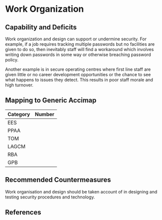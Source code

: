# Work Organization

## Capability and Deficits

Work organization and design can support or undermine security.  For example, if a job requires tracking multiple passwords but no facilities are given to do so, then inevitably
staff will find a workaround which involves writing down passwords in some way or otherwise breaching password policy. 

Another example is  in secure operating centres where first line staff are given little or no career development opportunities or the chance to see what happens to issues they
detect.  This results in poor staff morale and high turnover.


## Mapping to Generic Accimap

|Category | Number |
| --- | --- |
|EES     |      |
|PPAA  | |
|TOM   ||
|LAGCM ||
|RBA   ||
|GPB   ||

## Recommended Countermeasures

Work organisation and design should be taken account of in designing and testing security procedures and technology.

## References
